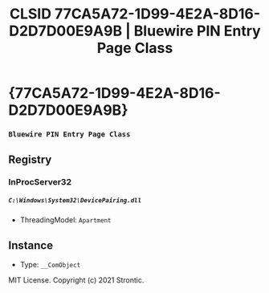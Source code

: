 ﻿---
title: "CLSID 77CA5A72-1D99-4E2A-8D16-D2D7D00E9A9B | Bluewire PIN Entry Page Class"
excerpt: What is COM-Object CLSID 77CA5A72-1D99-4E2A-8D16-D2D7D00E9A9B?
---

# {77CA5A72-1D99-4E2A-8D16-D2D7D00E9A9B}

### `Bluewire PIN Entry Page Class`

## Registry


### InProcServer32

##### `C:\Windows\System32\DevicePairing.dll`
* ThreadingModel: `Apartment`

## Instance

* Type: `__ComObject`

MIT License. Copyright (c) 2021 Strontic.


